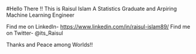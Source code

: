 #Hello There !!
This is Raisul Islam
A Statistics Graduate and Arpiring Machine Learning Engineer

Find me on LinkedIn- https://www.linkedin.com/in/raisul-islam89/
Find me on Twitter- @its_Raisul

Thanks and Peace among Worlds!!
